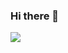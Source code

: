 ### Hi there 👋

<img src="https://img.shields.io/badge/Python-14354C?style=for-the-badge&logo=python&logoColor=white">
